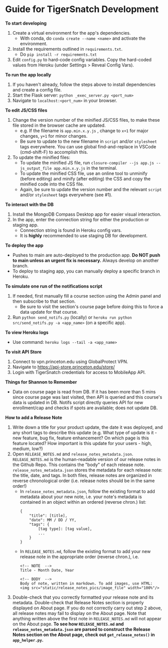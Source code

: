 # Guide for TigerSnatch Development

**To start developing**
1. Create a virtual environment for the app's dependencies.
    - With conda, do `conda create --name <name>` and activate the environment.
2. Install the requirements outlined in `requirements.txt`.
    - Do `pip install -r requirements.txt`
3. Edit `config.py` to hard-code config variables. Copy the hard-coded values from Heroku (under Settings > Reveal Config Vars).

**To run the app locally**
1. If you haven't already, follow the steps above to install dependencies and create a config file.
2. Start the Flask server: `python _exec_server.py <port_num>`
2. Navigate to `localhost:<port_num>` in your browser.


**To edit JS/CSS files**
1. Change the version number of the minified JS/CSS files, to make these file stored in the browser cache are updated. 
    - e.g. If the filename is `app.min.x.y.js` , change to `x+1` for major changes, `y+1` for minor changes.
    - Be sure to update to the new filename in `script` and/or `stylesheet` tags everywhere. You can use global find-and-replace in VSCode (cmd-shift-F) to accomplish this.
2. To update the minified files:
    - To update the minified JS file, run `closure-compiler --js app.js --js_output_file app.min.x.y.js` in the terminal.
    - To update the minified CSS file, use an online tool to unminify (before editing) and minify (after editing) the CSS and copy the minified code into the CSS file.
    - Again, be sure to update the version number and the relevant `script` and/or `stylesheet` tags everywhere (see #1).

**To interact with the DB**
1. Install the MongoDB Compass Desktop app for easier visual interaction.
2. In the app, enter the connection string for either the production or staging app.
    - Connection string is found in Heroku config vars.
    - It is **highly** recommended to use staging DB for development.

**To deploy the app**
- Pushes to main are auto-deployed to the production app. **Do NOT push to main unless an urgent fix is necessary.** Always develop on another branch.
- To deploy to staging app, you can manually deploy a specific branch in Heroku.

**To simulate one run of the notifications script**
1. If needed, first manually fill a course section using the Admin panel and then subscribe to that section.
    - Be sure to visit the section's course page before doing this to force a data update for that course.
2. Run `python send_notifs.py` (locally) or `heroku run python src/send_notifs.py -a <app_name>` (on a specific app).

**To view Heroku logs**
- Use command: `heroku logs --tail -a <app_name>`

**To visit API Store**
1. Connect to vpn.princeton.edu using GlobalProtect VPN.
2. Navigate to https://api-store.princeton.edu/store/
3. Login with TigerSnatch credentials for access to MobileApp API.

**Things for Shannon to Remember**
- Data on course page is read from DB. If it has been more than 5 mins since course page was last visited, then API is queried and this course's data is updated in DB. Notifs script directly queries API for new enrollment/cap and checks if spots are available; does not update DB.

**How to add a Release Note**

1. Write down a title for your product update, the date it was deployed, and any short tags to describe this update (e.g. What type of update is it - new feature, bug fix, feature enhancement? On which page is this feature located? How important is this update for your users - high, medium, low?)  
2. Open `RELEASE_NOTES.md` and `release_notes_metadata.json`. `RELEASE_NOTES.md` is the human-readable version of our release notes in the Github Repo. This contains the "body" of each release note. `release_notes_metadata.json` stores the metadata for each release note: the title, date, and tags. In both files, release notes are organized in reverse chronological order (i.e. release notes should be in the same order!)
    - In `release_notes_metadata.json`, follow the existing format to add metadata about your new note, i.e. your note's metadata is contained in an object within an ordered (reverse chron.) list: 
        ```
        {
            "title": [title], 
            "date": MM / DD / YY, 
            "tags": {
                [tag type]: [tag value],
                ...
            }
        }
        ```
    - In `RELEASE_NOTES.md`, follow the existing format to add your new release note in the appropriate order (reverse chron.), i.e. 
        ```
        <!-- NOTE  -->
        Title - Month Date, Year

        <!-- BODY  -->
        Body of note, written in markdown. To add images, use HTML: <img src="static/release_notes_pics/image_file" width="100%"/>
        ```
3. Double-check that you correctly formatted your release note and its metadata. Double-check that Release Notes section is properly displayed on About page. If you do not correctly carry out step 2 above, all release notes may fail to display on the About page. Note that anything written above the first note in `RELEASE_NOTES.md` will not appear on the About page. **To see how `RELEASE_NOTES.md` and `release_notes_metadata.json` are parsed to construct the Release Notes section on the About page, check out `get_release_notes()` in `app_helper.py`.**  
